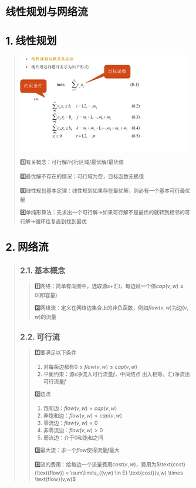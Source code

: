 # 线性规划与网络流

# 1. 线性规划

> <img src="https://raw.githubusercontent.com/DANNHIROAKI/New-Picture-Bed/main/img/image-20211209083924543.png" alt="image-20211209083924543" style="zoom: 80%;" />
>
> **1️⃣**有关概念：可行解/可行区域/最优解/最优值
>
> **2️⃣**最优解不存在的情况：可行域为空，目标函数无极值
>
> **3️⃣**线性规划基本定理：线性规划如果存在最优解，则必有一个基本可行最优解 
>
> **4️⃣**单纯形算法：先求出一个可行解→如果可行解不是最优的就转到相邻的可行解→循环往复直到找到最优

# 2. 网络流

> ## 2.1. 基本概念
>
> > **1️⃣**网络：简单有向图中，选取源$s$+汇$t$，每边赋一个值$cap(v,w)≥0$(即容量)
> >
> > **2️⃣**网络流：定义在网络边集合上的非负函数，例如$flow(v,w)$为边$(v,w)$的流量
>
> ## 2.2. 可行流
>
> > **1️⃣**要满足以下条件
> >
> > 1. 对每条边都有$0≤flow(v,w)≤cap(v,w)$
> > 2. 平衡约束：源$s$净流入可行流量$f$，中间结点 出入相等，汇$t$净流出可行流量$f$
> >
> > **2️⃣**边流
> >
> > 1. 饱和边：$flow(v,w)=cap(v,w)$
> > 2. 非饱和边：$flow(v,w)<cap(v,w)$
> > 3. 零流边：$flow(v,w)=0$
> > 4. 非零流边：$flow(v,w)>0$
> > 5. 弱流边：介于0和饱和之间
> >
> > **3️⃣**最大流：求一个$flow$使得流量$f$最大
> >
> > **4️⃣**流的费用：给每边一个流量费用$cost(v,w)$，费用为$\text{cost}(\text{flow}) = \sum\limits_{(v,w) \in E} \text{cost}(v,w) \times \text{flow}(v,w)$